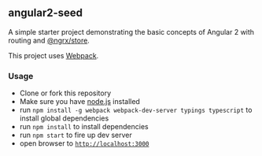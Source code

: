 ## angular2-seed

A simple starter project demonstrating the basic concepts of Angular 2 with routing and [@ngrx/store](https://github.com/ngrx/store).

This project uses [Webpack](https://webpack.github.io/).

### Usage
- Clone or fork this repository
- Make sure you have [node.js](https://nodejs.org/) installed
- run `npm install -g webpack webpack-dev-server typings typescript` to install global dependencies
- run `npm install` to install dependencies
- run `npm start` to fire up dev server
- open browser to [`http://localhost:3000`](http://localhost:3000)
